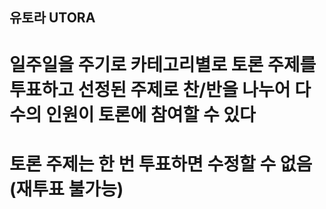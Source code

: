## 유토라 UTORA

# 일주일을 주기로 카테고리별로 토론 주제를 투표하고 선정된 주제로 찬/반을 나누어 다수의 인원이 토론에 참여할 수 있다

# 토론 주제는 한 번 투표하면 수정할 수 없음(재투표 불가능)
